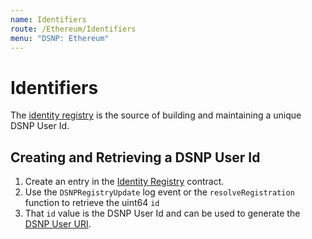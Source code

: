 ```yaml
---
name: Identifiers
route: /Ethereum/Identifiers
menu: "DSNP: Ethereum"
---
```

# Identifiers

The [identity registry](/Ethereum/Registry) is the source of building and maintaining a unique DSNP User Id.

## Creating and Retrieving a DSNP User Id

1. Create an entry in the [Identity Registry](/Ethereum/Registry) contract.
1. Use the `DSNPRegistryUpdate` log event or the `resolveRegistration` function to retrieve the uint64 `id`
1. That `id` value is the DSNP User Id and can be used to generate the [DSNP User URI](/DSNP/Identifiers#dsnp-user-uri).
